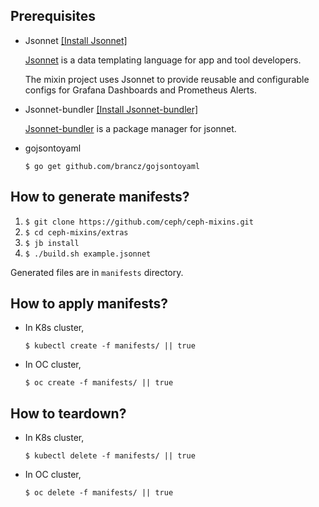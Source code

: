 ## Prerequisites
* Jsonnet [[Install Jsonnet]](https://github.com/google/jsonnet#building-jsonnet)

   [Jsonnet](https://jsonnet.org/learning/getting_started.html) is a data templating language for app and tool developers.

   The mixin project uses Jsonnet to provide reusable and configurable configs for Grafana Dashboards and Prometheus Alerts.
* Jsonnet-bundler [[Install Jsonnet-bundler]](https://github.com/jsonnet-bundler/jsonnet-bundler#install)

   [Jsonnet-bundler](https://github.com/jsonnet-bundler/jsonnet-bundler) is a package manager for jsonnet.
*  gojsontoyaml

   `$ go get github.com/brancz/gojsontoyaml`

## How to generate manifests?
1. `$ git clone https://github.com/ceph/ceph-mixins.git`
2. `$ cd ceph-mixins/extras`
3. `$ jb install`
4. `$ ./build.sh example.jsonnet`

Generated files are in `manifests` directory.

## How to apply manifests?
* In K8s cluster,

  `$ kubectl create -f manifests/ || true`

* In OC cluster,

  `$ oc create -f manifests/ || true`

## How to teardown?

* In K8s cluster,

  `$ kubectl delete -f manifests/ || true`

* In OC cluster,

  `$ oc delete -f manifests/ || true`
